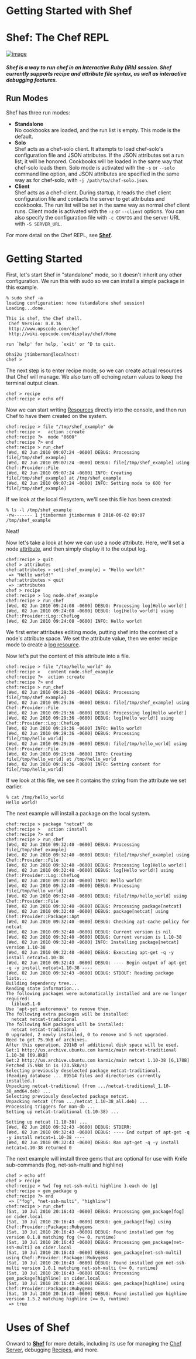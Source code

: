 Getting Started with Shef
=========================

  

Shef: The Chef REPL
===================

[![image](../attachments/thumbnails/21397553/21463060)](http://wiki.opscode.com/download../attachments/21397553/irb_ruby.png)

##### Shef is a way to run chef in an Interactive Ruby (IRb) session. Shef currently supports recipe and attribute file syntax, as well as interactive debugging features.

Run Modes
---------

Shef has three run modes:

-   **Standalone**  
     No cookbooks are loaded, and the run list is empty. This mode is
    the default.
-   **Solo**  
     Shef acts as a chef-solo client. It attempts to load chef-solo's
    configuration file and JSON attributes. If the JSON attributes set a
    run list, it will be honored. Cookbooks will be loaded in the same
    way that chef-solo loads them. Solo mode is activated with the `-s`
    or `--solo` command line option, and JSON attributes are specified
    in the same way as for chef-solo, with `-j /path/to/chef-solo.json`.
-   **Client**  
     Shef acts as a chef-client. During startup, it reads the chef
    client configuration file and contacts the server to get attributes
    and cookbooks. The run list will be set in the same way as normal
    chef client runs. Client mode is activated with the `-z` or
    `--client` options. You can also specify the configuration file with
    `-c CONFIG` and the server URL with `-S SERVER_URL`.

For more detail on the Chef REPL, see **[Shef](Shef.html "Shef")**.

Getting Started
===============

First, let's start Shef in "standalone" mode, so it doesn't inherit any
other configuration. We run this with sudo so we can install a simple
package in this example.

    % sudo shef -a 
    loading configuration: none (standalone shef session)
    Loading...done.

    This is shef, the Chef shell.
     Chef Version: 0.8.16
     http://www.opscode.com/chef
     http://wiki.opscode.com/display/chef/Home

    run `help' for help, `exit' or ^D to quit.

    Ohai2u jtimberman@localhost!
    chef >

The next step is to enter recipe mode, so we can create actual resources
that Chef will manage. We also turn off echoing return values to keep
the terminal output clean.

    chef > recipe
    chef:recipe > echo off

Now we can start writing [Resources](Resources.html "Resources")
directly into the console, and then run Chef to have them created on the
system.

    chef:recipe > file "/tmp/shef_example" do
    chef:recipe >   action :create
    chef:recipe ?>  mode "0600"
    chef:recipe ?> end
    chef:recipe > run_chef
    [Wed, 02 Jun 2010 09:07:24 -0600] DEBUG: Processing file[/tmp/shef_example]
    [Wed, 02 Jun 2010 09:07:24 -0600] DEBUG: file[/tmp/shef_example] using Chef::Provider::File
    [Wed, 02 Jun 2010 09:07:24 -0600] INFO: Creating file[/tmp/shef_example] at /tmp/shef_example
    [Wed, 02 Jun 2010 09:07:24 -0600] INFO: Setting mode to 600 for file[/tmp/shef_example]

If we look at the local filesystem, we'll see this file has been
created:

    % ls -l /tmp/shef_example
    -rw------- 1 jtimberman jtimberman 0 2010-06-02 09:07 /tmp/shef_example

Neat!

Now let's take a look at how we can use a node attribute. Here, we'll
set a node [attribute](Attributes.html "Attributes"), and then simply
display it to the output log.

    chef:recipe > quit
    chef > attributes
    chef:attributes > set[:shef_example] = "Hello world!"
     => "Hello world!" 
    chef:attributes > quit
     => :attributes 
    chef > recipe
    chef:recipe > log node.shef_example
    chef:recipe > run_chef
    [Wed, 02 Jun 2010 09:24:08 -0600] DEBUG: Processing log[Hello world!]
    [Wed, 02 Jun 2010 09:24:08 -0600] DEBUG: log[Hello world!] using Chef::Provider::Log::ChefLog
    [Wed, 02 Jun 2010 09:24:08 -0600] INFO: Hello world!

We first enter attributes editing mode, putting shef into the context of
a node's attribute space. We set the attribute value, then we enter
recipe mode to create a [log
resource](Resources.html#Resources-ResourcesLog).

Now let's put the content of this attribute into a file.

    chef:recipe > file "/tmp/hello_world" do
    chef:recipe >   content node.shef_example
    chef:recipe ?>  action :create
    chef:recipe ?> end
    chef:recipe > run_chef
    [Wed, 02 Jun 2010 09:29:36 -0600] DEBUG: Processing file[/tmp/shef_example]
    [Wed, 02 Jun 2010 09:29:36 -0600] DEBUG: file[/tmp/shef_example] using Chef::Provider::File
    [Wed, 02 Jun 2010 09:29:36 -0600] DEBUG: Processing log[Hello world!]
    [Wed, 02 Jun 2010 09:29:36 -0600] DEBUG: log[Hello world!] using Chef::Provider::Log::ChefLog
    [Wed, 02 Jun 2010 09:29:36 -0600] INFO: Hello world!
    [Wed, 02 Jun 2010 09:29:36 -0600] DEBUG: Processing file[/tmp/hello_world]
    [Wed, 02 Jun 2010 09:29:36 -0600] DEBUG: file[/tmp/hello_world] using Chef::Provider::File
    [Wed, 02 Jun 2010 09:29:36 -0600] INFO: Creating file[/tmp/hello_world] at /tmp/hello_world
    [Wed, 02 Jun 2010 09:29:36 -0600] INFO: Setting content for file[/tmp/hello_world]

If we look at this file, we see it contains the string from the
attribute we set earlier.

    % cat /tmp/hello_world 
    Hello world!

The next example will install a package on the local system.

    chef:recipe > package "netcat" do
    chef:recipe >   action :install
    chef:recipe ?> end
    chef:recipe > run_chef
    [Wed, 02 Jun 2010 09:32:40 -0600] DEBUG: Processing file[/tmp/shef_example]
    [Wed, 02 Jun 2010 09:32:40 -0600] DEBUG: file[/tmp/shef_example] using Chef::Provider::File
    [Wed, 02 Jun 2010 09:32:40 -0600] DEBUG: Processing log[Hello world!]
    [Wed, 02 Jun 2010 09:32:40 -0600] DEBUG: log[Hello world!] using Chef::Provider::Log::ChefLog
    [Wed, 02 Jun 2010 09:32:40 -0600] INFO: Hello world!
    [Wed, 02 Jun 2010 09:32:40 -0600] DEBUG: Processing file[/tmp/hello_world]
    [Wed, 02 Jun 2010 09:32:40 -0600] DEBUG: file[/tmp/hello_world] using Chef::Provider::File
    [Wed, 02 Jun 2010 09:32:40 -0600] DEBUG: Processing package[netcat]
    [Wed, 02 Jun 2010 09:32:40 -0600] DEBUG: package[netcat] using Chef::Provider::Package::Apt
    [Wed, 02 Jun 2010 09:32:40 -0600] DEBUG: Checking apt-cache policy for netcat
    [Wed, 02 Jun 2010 09:32:40 -0600] DEBUG: Current version is nil
    [Wed, 02 Jun 2010 09:32:40 -0600] DEBUG: Current version is 1.10-38
    [Wed, 02 Jun 2010 09:32:40 -0600] INFO: Installing package[netcat] version 1.10-38
    [Wed, 02 Jun 2010 09:32:40 -0600] DEBUG: Executing apt-get -q -y install netcat=1.10-38
    [Wed, 02 Jun 2010 09:32:43 -0600] DEBUG: ---- Begin output of apt-get -q -y install netcat=1.10-38 ----
    [Wed, 02 Jun 2010 09:32:43 -0600] DEBUG: STDOUT: Reading package lists...
    Building dependency tree...
    Reading state information...
    The following packages were automatically installed and are no longer required:
      liblua5.1-0
    Use 'apt-get autoremove' to remove them.
    The following extra packages will be installed:
      netcat netcat-traditional
    The following NEW packages will be installed:
      netcat netcat-traditional
    0 upgraded, 2 newly installed, 0 to remove and 5 not upgraded.
    Need to get 75.9kB of archives.
    After this operation, 291kB of additional disk space will be used.
    Get:1 http://us.archive.ubuntu.com karmic/main netcat-traditional 1.10-38 [69.8kB]
    Get:2 http://us.archive.ubuntu.com karmic/main netcat 1.10-38 [6,178B]
    Fetched 75.9kB in 1s (73.5kB/s)
    Selecting previously deselected package netcat-traditional.
    (Reading database ... 89514 files and directories currently installed.)
    Unpacking netcat-traditional (from .../netcat-traditional_1.10-38_amd64.deb) ...
    Selecting previously deselected package netcat.
    Unpacking netcat (from .../netcat_1.10-38_all.deb) ...
    Processing triggers for man-db ...
    Setting up netcat-traditional (1.10-38) ...

    Setting up netcat (1.10-38) ...
    [Wed, 02 Jun 2010 09:32:43 -0600] DEBUG: STDERR: 
    [Wed, 02 Jun 2010 09:32:43 -0600] DEBUG: ---- End output of apt-get -q -y install netcat=1.10-38 ----
    [Wed, 02 Jun 2010 09:32:43 -0600] DEBUG: Ran apt-get -q -y install netcat=1.10-38 returned 0

The next example will install three gems that are optional for use with
Knife sub-commands (fog, net-ssh-multi and highline)

    chef > echo off
    chef > recipe
    chef:recipe > %w{ fog net-ssh-multi highline }.each do |g|
    chef:recipe > gem_package g
    chef:recipe ?> end
     => ["fog", "net-ssh-multi", "highline"]
    chef:recipe > run_chef
    [Sat, 10 Jul 2010 20:16:43 -0600] DEBUG: Processing gem_package[fog] on cider.local
    [Sat, 10 Jul 2010 20:16:43 -0600] DEBUG: gem_package[fog] using Chef::Provider::Package::Rubygems
    [Sat, 10 Jul 2010 20:16:43 -0600] DEBUG: Found installed gem fog version 0.1.8 matching fog (>= 0, runtime)
    [Sat, 10 Jul 2010 20:16:43 -0600] DEBUG: Processing gem_package[net-ssh-multi] on cider.local
    [Sat, 10 Jul 2010 20:16:43 -0600] DEBUG: gem_package[net-ssh-multi] using Chef::Provider::Package::Rubygems
    [Sat, 10 Jul 2010 20:16:43 -0600] DEBUG: Found installed gem net-ssh-multi version 1.0.1 matching net-ssh-multi (>= 0, runtime)
    [Sat, 10 Jul 2010 20:16:43 -0600] DEBUG: Processing gem_package[highline] on cider.local
    [Sat, 10 Jul 2010 20:16:43 -0600] DEBUG: gem_package[highline] using Chef::Provider::Package::Rubygems
    [Sat, 10 Jul 2010 20:16:43 -0600] DEBUG: Found installed gem highline version 1.5.2 matching highline (>= 0, runtime)
     => true

Uses of Shef
============

Onward to **[Shef](Shef.html "Shef")** for more details, including its
use for managing the [Chef Server](Chef%20Server.html "Chef Server"),
debugging [Recipes](Recipes.html "Recipes"), and more.   
  
  
  

  
